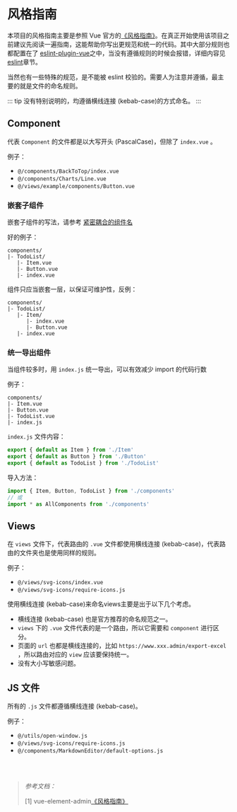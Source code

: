 # 风格指南

本项目的风格指南主要是参照 Vue 官方的[《风格指南》](https://cn.vuejs.org/v2/style-guide/)。在真正开始使用该项目之前建议先阅读一遍指南，这能帮助你写出更规范和统一的代码。其中大部分规则也都配置在了 [eslint-plugin-vue](https://github.com/vuejs/eslint-plugin-vue)之中，当没有遵循规则的时候会报错，详细内容见 [eslint](https://panjiachen.github.io/vue-element-admin-site/zh/guide/advanced/eslint.html)章节。

当然也有一些特殊的规范，是不能被 eslint 校验的。需要人为注意并遵循，最主要的就是文件的命名规则。


::: tip
没有特别说明的，均遵循横线连接 (kebab-case)的方式命名。
:::


## Component

代表 `Component` 的文件都是以大写开头 (PascalCase)，但除了 `index.vue` 。

例子：

- `@/components/BackToTop/index.vue`
- `@/components/Charts/Line.vue`
- `@/views/example/components/Button.vue`


### 嵌套子组件

嵌套子组件的写法，请参考 [紧密耦合的组件名](https://cn.vuejs.org/v2/style-guide/#%E7%B4%A7%E5%AF%86%E8%80%A6%E5%90%88%E7%9A%84%E7%BB%84%E4%BB%B6%E5%90%8D%E5%BC%BA%E7%83%88%E6%8E%A8%E8%8D%90)

好的例子：
```
components/
|- TodoList/
   |- Item.vue
   |- Button.vue
   |- index.vue
```

组件只应当嵌套一层，以保证可维护性，反例：
```
components/
|- TodoList/
   |- Item/
      |- index.vue
      |- Button.vue
   |- index.vue
```

### 统一导出组件

当组件较多时，用 `index.js` 统一导出，可以有效减少 import 的代码行数

例子：
```
components/
|- Item.vue
|- Button.vue
|- TodoList.vue
|- index.js
```

`index.js` 文件内容：
```js
export { default as Item } from './Item'
export { default as Button } from './Button'
export { default as TodoList } from './TodoList'
```

导入方法：
```js
import { Item, Button, TodoList } from './components'
// 或
import * as AllComponents from './components'
```


## Views

在 `views` 文件下，代表路由的 `.vue` 文件都使用横线连接 (kebab-case)，代表路由的文件夹也是使用同样的规则。

例子：

- `@/views/svg-icons/index.vue`
- `@/views/svg-icons/require-icons.js`

使用横线连接 (kebab-case)来命名views主要是出于以下几个考虑。

- 横线连接 (kebab-case) 也是官方推荐的命名规范之一。
- `views` 下的 `.vue` 文件代表的是一个路由，所以它需要和 `component` 进行区分。
- 页面的 `url` 也都是横线连接的，比如 `https://www.xxx.admin/export-excel` ，所以路由对应的 `view` 应该要保持统一。
- 没有大小写敏感问题。


## JS 文件

所有的 `.js` 文件都遵循横线连接 (kebab-case)。

例子：

- `@/utils/open-window.js`
- `@/views/svg-icons/require-icons.js`
- `@/components/MarkdownEditor/default-options.js`


<br>
<br>

> *参考文档：*
>
> [1] vue-element-admin[《风格指南》](https://panjiachen.github.io/vue-element-admin-site/zh/guide/advanced/style-guide.html)